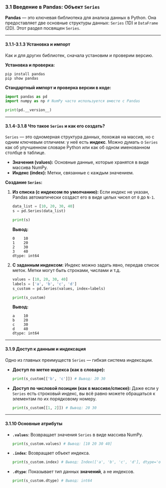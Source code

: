 ### 3.1 Введение в Pandas: Объект `Series`

**Pandas** — это ключевая библиотека для анализа данных в Python. Она предоставляет две основные структуры данных: `Series` (1D) и `DataFrame` (2D). Этот раздел посвящен `Series`.

---

#### 3.1.1-3.1.3 Установка и импорт

Как и для других библиотек, сначала установим и проверим версию.

**Установка и проверка:**
```shell
pip install pandas
pip show pandas
```

**Стандартный импорт и проверка версии в коде:**
```python
import pandas as pd
import numpy as np # NumPy часто используется вместе с Pandas

print(pd.__version__)
```

---

#### 3.1.4-3.1.8 Что такое `Series` и как его создать?

`Series` — это одномерная структура данных, похожая на массив, но с одним ключевым отличием: у неё есть **индекс**. Можно думать о `Series` как об улучшенном словаре Python или как об одном именованном столбце в таблице.

*   **Значения (values):** Основные данные, которые хранятся в виде массива NumPy.
*   **Индекс (index):** Метки, связанные с каждым значением.

**Создание `Series`:**

1.  **Из списка (с индексом по умолчанию):**
    Если индекс не указан, Pandas автоматически создаст его в виде целых чисел от `0` до `N-1`.

    ```python
    data_list = [10, 20, 30, 40]
    s = pd.Series(data_list)
    
    print(s)
    ```
    **Вывод:**
    ```
    0    10
    1    20
    2    30
    3    40
    dtype: int64
    ```

2.  **С заданным индексом:**
    Индекс можно задать явно, передав список меток. Метки могут быть строками, числами и т.д.

    ```python
    values = [10, 20, 30, 40]
    labels = ['a', 'b', 'c', 'd']
    s_custom = pd.Series(values, index=labels)
    
    print(s_custom)
    ```
    **Вывод:**
    ```
    a    10
    b    20
    c    30
    d    40
    dtype: int64
    ```

---

#### 3.1.9 Доступ к данным и индексация

Одно из главных преимуществ `Series` — гибкая система индексации.

*   **Доступ по метке индекса (как в словаре):**
    ```python
    print(s_custom[['b', 'c']]) # Вывод: 20 30
    ```

*   **Доступ по числовой позиции (как в массиве/списке):**
    Даже если у `Series` есть строковый индекс, вы всё равно можете обращаться к элементам по их порядковому номеру.
    ```python
    print(s_custom[[1, 2]]) # Вывод: 20 30
    ```

---

#### 3.1.10 Основные атрибуты

*   **`.values`**: Возвращает значения `Series` в виде массива NumPy.
    ```python
    print(s_custom.values) # Вывод: [10 20 30 40]
    ```
*   **`.index`**: Возвращает объект индекса.
    ```python
    print(s_custom.index) # Вывод: Index(['a', 'b', 'c', 'd'], dtype='object')
    ```
*   **`.dtype`**: Показывает тип данных **значений**, а не индексов.
    ```python
    print(s_custom.dtype) # Вывод: int64
    ```

